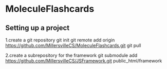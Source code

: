 MoleculeFlashcards
==================

Setting up a project
----------------------------------------------
1.create a git repository
git init
git remote add origin https://github.com/MillersvilleCS/MoleculeFlashcards.git
git pull

2.create a subrepository for the framework
git submodule add https://github.com/MillersvilleCS/JSFramework.git public_html/framework
